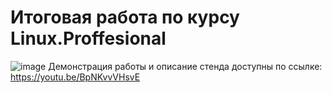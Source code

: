 # Итоговая работа по курсу Linux.Proffesional
![image](https://github.com/unadmit/otus-linux-pro-final/assets/122820579/96036c2a-5aff-4c55-b66e-cb553f72d753)
Демонстрация работы и описание стенда доступны по ссылке: https://youtu.be/BpNKvvVHsvE
